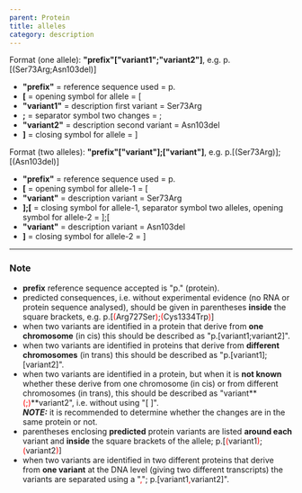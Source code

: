 ```yaml
---
parent: Protein
title: alleles
category: description
---
```


Format (one allele):   **"prefix"["variant1";"variant2"]**,  e.g. p.[(Ser73Arg;Asn103del)]

*	**"prefix"**  =  reference sequence used  =  p.<br>
*	**[**  =  opening symbol for allele  =  [<br>
*	**"variant1"**  =  description first variant  =  Ser73Arg<br>
*	**;**  =  separator symbol two changes  =  ;<br>
*	**"variant2"**  =  description second variant  =  Asn103del<br>
*	**]**  =  closing symbol for allele  =  ]
 
Format (two alleles):   **"prefix"["variant"];["variant"]**,  e.g. p.[(Ser73Arg)];[(Asn103del)]

*	**"prefix"**  =  reference sequence used  =  p.<br>
*	**[**  =  opening symbol for allele-1  =  [<br>
*	**"variant"**  =  description variant  =  Ser73Arg<br>
*	**];[**  =  closing symbol for allele-1, separator symbol two alleles, opening symbol for allele-2  =  ];[<br>
*	**"variant"**  =  description variant  =  Asn103del<br>
*	**]**  =  closing symbol for allele-2  =  ]
 
---

### Note

*	**prefix** reference sequence accepted is "p." (protein).
*	predicted consequences, i.e. without experimental evidence (no RNA or protein sequence analysed), should be given in parentheses **inside** the square brackets, e.g. p.[<font color="red">(</font>Arg727Ser<font color="red">)</font>;<font color="red">(</font>Cys1334Trp<font color="red">)</font>]
*	when two variants are identified in a protein that derive from **one chromosome** (in cis) this should be described as "p.[variant1;variant2]".
*	when two variants are identified in proteins that derive from **different chromosomes** (in trans) this should be described as "p.[variant1];[variant2]".
*	when two variants are identified in a protein, but when it is **not known** whether these derive from one chromosome (in cis) or from different chromosomes (in trans), this should be described as "variant**<font color="red">(;)</font>**variant2", i.e. without using "[ ]".<br>
_**NOTE:**_ it is recommended to determine whether the changes are in the same protein or not.
*	parentheses enclosing **predicted** protein variants are listed **around each** variant and **inside** the square brackets of the allele; p.[<font color="red">(</font>variant1<font color="red">)</font>;<font color="red">(</font>variant2<font color="red">)</font>]
*	when two variants are identified in two different proteins that derive from **one variant** at the DNA level (giving two different transcripts) the variants are separated using a "<font color="red">,</font>"; p.[variant1<font color="red">,</font>variant2]".
